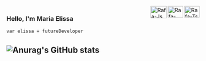 <div style="display: inline_block"><br>
<img align="right" alt="Rafa-Ts" height="30" width="40" src="https://cdn.jsdelivr.net/gh/devicons/devicon/icons/html5/html5-original.svg" />
<img align="right" alt="Rafa-React" height="30" width="40" src="https://cdn.jsdelivr.net/gh/devicons/devicon/icons/css3/css3-original.svg" />
<img align="right" alt="Rafa-Js" height="32" width="42" src="https://cdn.jsdelivr.net/gh/devicons/devicon/icons/c/c-original.svg" />
 
 ### Hello, I'm Maria Elissa
    var elissa = futureDeveloper
 ## ![Anurag's GitHub stats](https://github-readme-stats.vercel.app/api?username=ma-elissa&count_private=true&show_icons=true&theme=radical)

    


